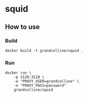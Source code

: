 # squid


## How to use

### Build
```
docker build -t grandcolline/squid .
```

### Run
```
docker run \
	-p 3128:3128 \
	-e "PROXY_USER=grandcolline" \
	-e "PROXY_PASS=password"
	grandcolline/squid
```


